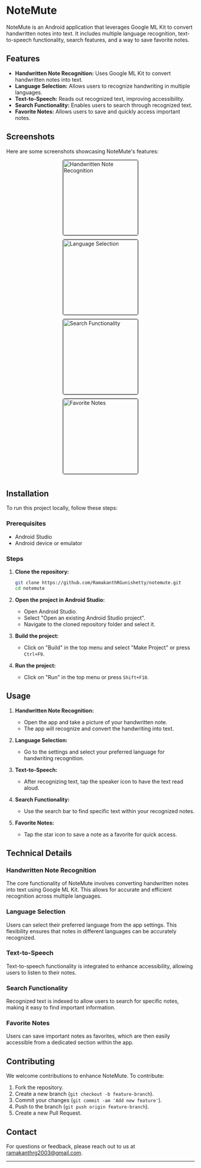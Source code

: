 # NoteMute

NoteMute is an Android application that leverages Google ML Kit to convert handwritten notes into text. It includes multiple language recognition, text-to-speech functionality, search features, and a way to save favorite notes.

## Features

- **Handwritten Note Recognition:** Uses Google ML Kit to convert handwritten notes into text.
- **Language Selection:** Allows users to recognize handwriting in multiple languages.
- **Text-to-Speech:** Reads out recognized text, improving accessibility.
- **Search Functionality:** Enables users to search through recognized text.
- **Favorite Notes:** Allows users to save and quickly access important notes.

## Screenshots

Here are some screenshots showcasing NoteMute's features:

<div style="display: flex; flex-direction: column; align-items: center;">
  <img src="./images/NoteInput.jpg" alt="Handwritten Note Recognition" width="200" style="border: 1px solid #000; border-radius: 4px; margin-bottom: 10px;">
  
  <img src="./images/language.jpg" alt="Language Selection" width="200" style="border: 1px solid #000; border-radius: 4px; margin-bottom: 10px;">
  
  <img src="./images/Search.jpg" alt="Search Functionality" width="200" style="border: 1px solid #000; border-radius: 4px; margin-bottom: 10px;">
  
  <img src="./images/Favs.jpg" alt="Favorite Notes" width="200" style="border: 1px solid #000; border-radius: 4px; margin-bottom: 10px;">
</div>



## Installation

To run this project locally, follow these steps:

### Prerequisites

- Android Studio
- Android device or emulator

### Steps

1. **Clone the repository:**

   ```bash
   git clone https://github.com/RamakanthRGunishetty/notemute.git
   cd notemute
   ```

2. **Open the project in Android Studio:**
   - Open Android Studio.
   - Select "Open an existing Android Studio project".
   - Navigate to the cloned repository folder and select it.

3. **Build the project:**
   - Click on "Build" in the top menu and select "Make Project" or press `Ctrl+F9`.

4. **Run the project:**
   - Click on "Run" in the top menu or press `Shift+F10`.

## Usage

1. **Handwritten Note Recognition:**
   - Open the app and take a picture of your handwritten note.
   - The app will recognize and convert the handwriting into text.

2. **Language Selection:**
   - Go to the settings and select your preferred language for handwriting recognition.

3. **Text-to-Speech:**
   - After recognizing text, tap the speaker icon to have the text read aloud.

4. **Search Functionality:**
   - Use the search bar to find specific text within your recognized notes.

5. **Favorite Notes:**
   - Tap the star icon to save a note as a favorite for quick access.

## Technical Details

### Handwritten Note Recognition

The core functionality of NoteMute involves converting handwritten notes into text using Google ML Kit. This allows for accurate and efficient recognition across multiple languages.

### Language Selection

Users can select their preferred language from the app settings. This flexibility ensures that notes in different languages can be accurately recognized.

### Text-to-Speech

Text-to-speech functionality is integrated to enhance accessibility, allowing users to listen to their notes.

### Search Functionality

Recognized text is indexed to allow users to search for specific notes, making it easy to find important information.

### Favorite Notes

Users can save important notes as favorites, which are then easily accessible from a dedicated section within the app.

## Contributing

We welcome contributions to enhance NoteMute. To contribute:

1. Fork the repository.
2. Create a new branch (`git checkout -b feature-branch`).
3. Commit your changes (`git commit -am 'Add new feature'`).
4. Push to the branch (`git push origin feature-branch`).
5. Create a new Pull Request.

## Contact

For questions or feedback, please reach out to us at [ramakanthrg2003@gmail.com](mailto:ramakanthrg2003@gmail.com).

---

